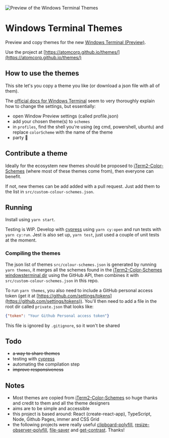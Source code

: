 ![Preview of the Windows Terminal Themes](https://github.com/atomcorp/themes/raw/master/public/preview.png)

# Windows Terminal Themes

Preview and copy themes for the new [Windows Terminal (Preview)](https://github.com/microsoft/terminal).

Use the project at [https://atomcorp.github.io/themes/](https://atomcorp.github.io/themes/)

## How to use the themes

This site let's you copy a theme you like (or download a json file with all of them).

The [official docs for Windows Terminal](https://github.com/microsoft/terminal/blob/master/doc/user-docs/UsingJsonSettings.md) seem to very thoroughly explain how to change the settings, but essentially:

- open Window Preview settings (called profile.json)
- add your chosen theme(s) to `schemes`
- in `profiles`, find the shell you're using (eg cmd, powershell, ubuntu) and replace `colorScheme` with the name of the theme
- party 🥳

## Contribute a theme

Ideally for the ecosystem new themes should be proposed to [iTerm2-Color-Schemes](https://github.com/mbadolato/iTerm2-Color-Schemes) (where most of these themes come from), then everyone can benefit.

If not, new themes can be add added with a pull request. Just add them to the list in `src/custom-colour-schemes.json`.

## Running

Install using `yarn start`.

Testing is WIP. Develop with [cypress](https://www.cypress.io/) using `yarn cy:open` and run tests with `yarn cy:run`. Jest is also set up, `yarn test`, just used a couple of unit tests at the moment.

### Compiling the themes

The json list of themes `src/colour-schemes.json` is generated by running `yarn themes`, it merges all the schemes found in the [iTerm2-Color-Schemes windowsterminal dir](https://github.com/mbadolato/iTerm2-Color-Schemes/tree/master/windowsterminal) using the GitHub API, then combines it with `src/custom-colour-schemes.json` in this repo.

To run `yarn themes`, you also need to include a GitHub personal access token (get it at [https://github.com/settings/tokens](https://github.com/settings/tokens)). You'll then need to add a file in the root dir called `private.json` that looks like:

```json
{"token": "Your Github Personal access token"}
```

This file is ignored by `.gitignore`, so it won't be shared

## Todo

- ~~a way to share themes~~
- testing with [cypress](https://www.cypress.io/)
- automating the compilation step
- ~~improve responsiveness~~

## Notes

- Most themes are copied from [iTerm2-Color-Schemes](https://github.com/mbadolato/iTerm2-Color-Schemes) so huge thanks and credit to them and all the theme designers
- aims are to be simple and accessible
- this project is based around: React (create-react-app), TypeScript, Node, Github Pages, immer and CSS Grid
- the following projects were really useful [clipboard-polyfill](https://github.com/lgarron/clipboard-polyfill), [resize-observer-polyfill](https://github.com/que-etc/resize-observer-polyfill), [file-saver](https://github.com/eligrey/FileSaver.js) and [get-contrast](https://github.com/johno/get-contrast). Thanks!
